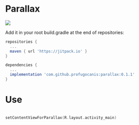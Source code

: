 # Parallax

[![](https://jitpack.io/v/profugocanis/parallax.svg)](https://jitpack.io/#profugocanis/parallax)

Add it in your root build.gradle at the end of repositories:

```groovy
repositories {
  ...
  maven { url 'https://jitpack.io' }
}

dependencies {
  ...
  implementation 'com.github.profugocanis:parallax:0.1.1'
}
```
# Use

```kotlin

setContentViewForParallax(R.layout.activity_main)

```
